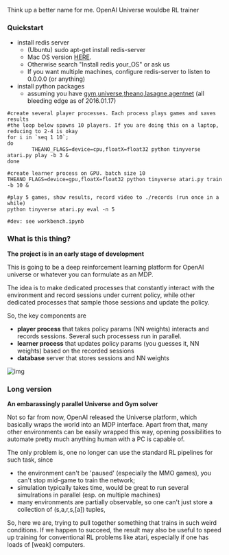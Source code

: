 Think up a better name for me. OpenAI Universe wouldbe RL trainer

### Quickstart
* install redis server
  * (Ubuntu) sudo apt-get install redis-server 
  * Mac OS version [HERE](http://jasdeep.ca/2012/05/installing-redis-on-mac-os-x/). 
  * Otherwise search "Install redis your_OS" or ask us
  * If you want multiple machines, configure redis-server to listen to 0.0.0.0 (or anything)
* install python packages
  * assuming you have [gym](https://github.com/openai/gym#installing-everything),[universe](https://github.com/openai/universe),[theano,lasagne,agentnet](http://agentnet.readthedocs.io/en/master/user/install.html) (all bleeding edge as of 2016.01.17)
  
```
#create several player processes. Each process plays games and saves results
#the loop below spawns 10 players. If you are doing this on a laptop, reducing to 2-4 is okay
for i in `seq 1 10`; 
do
        THEANO_FLAGS=device=cpu,floatX=float32 python tinyverse atari.py play -b 3 &
done

#create learner process on GPU. batch size 10
THEANO_FLAGS=device=gpu,floatX=float32 python tinyverse atari.py train -b 10 &

#play 5 games, show results, record video to ./records (run once in a while)
python tinyverse atari.py eval -n 5

#dev: see workbench.ipynb
```

### What is this thing?

__The project is in an early stage of development__

This is going to be a deep reinforcement learning platform for OpenAI universe or whatever you can formulate as an MDP.

The idea is to make dedicated processes that constantly interact with the environment and record sessions under current policy, while other dedicated processes that sample those sessions and update the policy.

So, the key components are
* __player process__ that takes policy params (NN weights) interacts and records sessions. Several such processess run in parallel.
* __learner process__ that updates policy params (you guesses it, NN weights) based on the recorded sessions
* __database__ server that stores sessions and NN weights


![img](https://s23.postimg.org/cei1cd2iz/tinyverse_scheme.png)


### Long version

__An embarassingly parallel Universe and Gym solver__

Not so far from now, OpenAI released the Universe platform, which basically wraps the world into an MDP interface. Apart from that, many other environments can be easily wrapped this way, opening possibilities to automate pretty much anything human with a PC is capable of.

The only problem is, one no longer can use the standard RL pipelines for such task, since
- the environment can't be 'paused' (especially the MMO games), you can't stop mid-game to train the network;
- simulation typically takes time, would be great to run several simulrations in parallel (esp. on multiple machines)
- many environments are partially observable, so one can't just store a collection of (s,a,r,s,[a]) tuples,

So, here we are, trying to pull together something that trains in such weird conditions. If we happen to succeed, the result may also be useful to speed up training for conventional RL problems like atari, especially if one has loads of [weak] computers.


